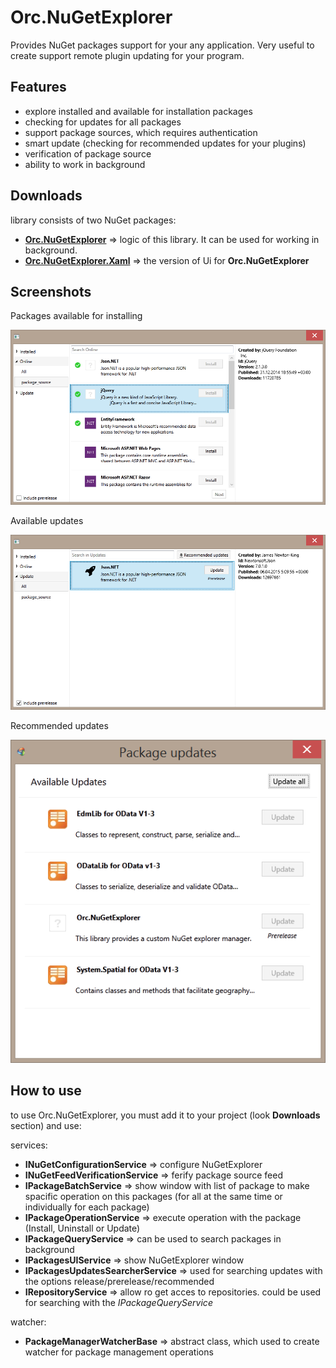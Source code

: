 # Orc.NuGetExplorer

Provides NuGet packages support for your any application. Very useful to create support remote plugin updating for your program.

## Features

* explore installed and available for installation packages
* checking for updates for all packages
* support package sources, which requires authentication
* smart update (checking for recommended updates for your plugins)
* verification of package source
* ability to work in background

## Downloads

library consists of two NuGet packages:

*  **[Orc.NuGetExplorer](http://www.nuget.org/packages/Orc.NuGetExplorer/)** => logic of this library. It can be used for working in background.
*  **[Orc.NuGetExplorer.Xaml](http://www.nuget.org/packages/Orc.NuGetExplorer.Xaml)** => the version of Ui for **Orc.NuGetExplorer**

## Screenshots

Packages available for installing 

![NuGetExplorer 01](doc/images/NuGetExplorer_01.png)

Available updates

![NuGetExplorer 02](doc/images/NuGetExplorer_02.png)

Recommended updates

![NuGetExplorer 03](doc/images/NuGetExplorer_03.png)

## How to use

to use Orc.NuGetExplorer, you must add it to your project (look **Downloads** section) and use:

services:

* **INuGetConfigurationService** => configure NuGetExplorer
* **INuGetFeedVerificationService** => ferify package source feed
* **IPackageBatchService** => show window with list of package to make spacific operation on this packages (for all at the same time or individually for each package)
* **IPackageOperationService** => execute operation with the package (Install, Uninstall or Update)
* **IPackageQueryService** => can be used to search packages in background
* **IPackagesUIService** => show NuGetExplorer window
* **IPackagesUpdatesSearcherService** => used for searching updates with the options release/prerelease/recommended
* **IRepositoryService** => allow ro get acces to repositories. could be used for searching with the *IPackageQueryService*

watcher:
* **PackageManagerWatcherBase** => abstract class, which used to create watcher for package management operations